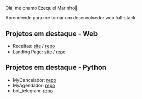Olá, me chamo Ezequiel Marinho👋

Aprendendo para me tornar um desenvolvedor web full-stack.

## Projetos em destaque - Web

- Receitas: [site](https://quelzynh0.github.io/odin-recipes/)  /  [repo](https://github.com/quelzynh0/odin-recipes)
- Landing Page: [site](https://quelzynh0.github.io/landing-page/)  /  [repo](https://github.com/quelzynh0/landing-page)

## Projetos em destaque - Python

- MyCancelador: [repo](https://github.com/quelzynh0/MyCancelador)
- MyAgendador: [repo](https://github.com/quelzynh0/MyAgendador)
- bot_telegram: [repo](https://github.com/quelzynh0/bot_telegram)
